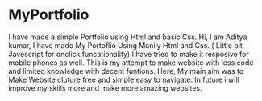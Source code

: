 # MyPortfolio
I have made a simple Portfolio using Html and basic Css. 
Hi, I am Aditya kumar, 
I have made My Portoflio Using Manily Html and Css. ( Little bit Javescript for onclick funcationality)
I have tried to make it resposive for mobile phones as well.
This is my attempt to make website with less code and limited knowledge with decent funtions.
Here, My main aim was to Make Website cluture free and simple easy to navigate.
In future i will improve my skiils more and make more amazing websites.
